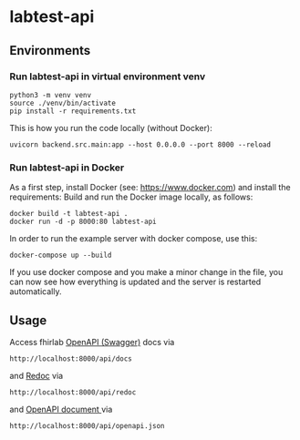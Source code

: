 # labtest-api

## Environments

### Run labtest-api in virtual environment venv 

```
python3 -m venv venv 
source ./venv/bin/activate
pip install -r requirements.txt
```
This is how you run the code locally (without Docker):

```
uvicorn backend.src.main:app --host 0.0.0.0 --port 8000 --reload
```
### Run labtest-api in Docker 
As a first step, install Docker (see: https://www.docker.com) and install the requirements:
Build and run the Docker image locally, as follows:

```
docker build -t labtest-api .
docker run -d -p 8000:80 labtest-api
```

In order to run the example server with docker compose, use this:

```
docker-compose up --build
```

If you use docker compose and you make a minor change in the file, you can now see how everything is updated and the server is restarted automatically.

## Usage

Access fhirlab [OpenAPI (Swagger)](https://swagger.io/specification/) docs via
```
http://localhost:8000/api/docs
```
and [Redoc](https://github.com/Redocly/redoc) via
```
http://localhost:8000/api/redoc
```
and [OpenAPI document ](https://swagger.io/specification) via
```
http://localhost:8000/api/openapi.json
```
